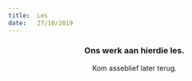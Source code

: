 ```yaml
---
title:  Les
date:   27/10/2019
---
```


### <center>Ons werk aan hierdie les.</center>
<center>Kom asseblief later terug.</center>